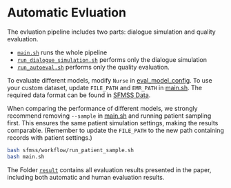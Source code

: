# Automatic Evluation

The evluation pipeline includes two parts: dialogue simulation and quality evaluation. 
- [`main.sh`](main.sh) runs the whole pipeline
- [`run_dialogue_simulation.sh`](pipeline/run_dialogue_simulation.sh) performs only the dialogue simulation
- [`run_autoeval.sh`](pipeline/run_autoeval.sh) performs only the quality evaluation.

To evaluate different models, modify `Nurse` in [eval_model_config](config/eval_model_config.json). To use your custom dataset, update `FILE_PATH` and `EMR_PATH` in [main.sh](main.sh). The required data format can be found in [SFMSS Data](../sfmss/README.md#Data).

When comparing the performance of different models, we strongly recommend removing `--sample` in [main.sh](main.sh) and running patient sampling first. This ensures the same patient simulation settings, making the results comparable. (Remember to update the `FILE_PATH` to the new path containing records with patient settings.)
```bash
bash sfmss/workflow/run_patient_sample.sh
bash main.sh
```

The Folder [`result`](eval/result) contains all evaluation results presented in the paper, including both automatic and human evaluation results.

